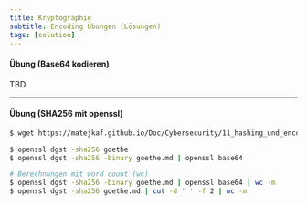 ```yaml
---
title: Kryptographie
subtitle: Encoding Übungen (Lösungen)
tags: [solution]
---
```


#### Übung (Base64 kodieren)

TBD

---

#### Übung (SHA256 mit openssl)

```bash
$ wget https://matejkaf.github.io/Doc/Cybersecurity/11_hashing_und_encoding/goethe.txt

$ openssl dgst -sha256 goethe
$ openssl dgst -sha256 -binary goethe.md | openssl base64

# Berechnungen mit word count (wc)
$ openssl dgst -sha256 -binary goethe.md | openssl base64 | wc -m
$ openssl dgst -sha256 goethe.md | cut -d ' ' -f 2 | wc -m
```



